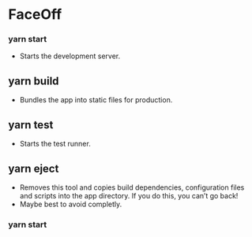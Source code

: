 # FaceOff

### yarn start
   - Starts the development server.

## yarn build
  - Bundles the app into static files for production.

## yarn test
  - Starts the test runner.

 ## yarn eject
  - Removes this tool and copies build dependencies, configuration files and scripts into the app directory. If you do this, you can’t go back!
  - Maybe best to avoid completly.
  
 ### yarn start
